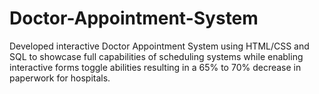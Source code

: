 # Doctor-Appointment-System
Developed interactive Doctor Appointment System using HTML/CSS and SQL to showcase full capabilities of scheduling systems while enabling interactive forms toggle abilities resulting in a 65% to 70% decrease in paperwork for hospitals.
